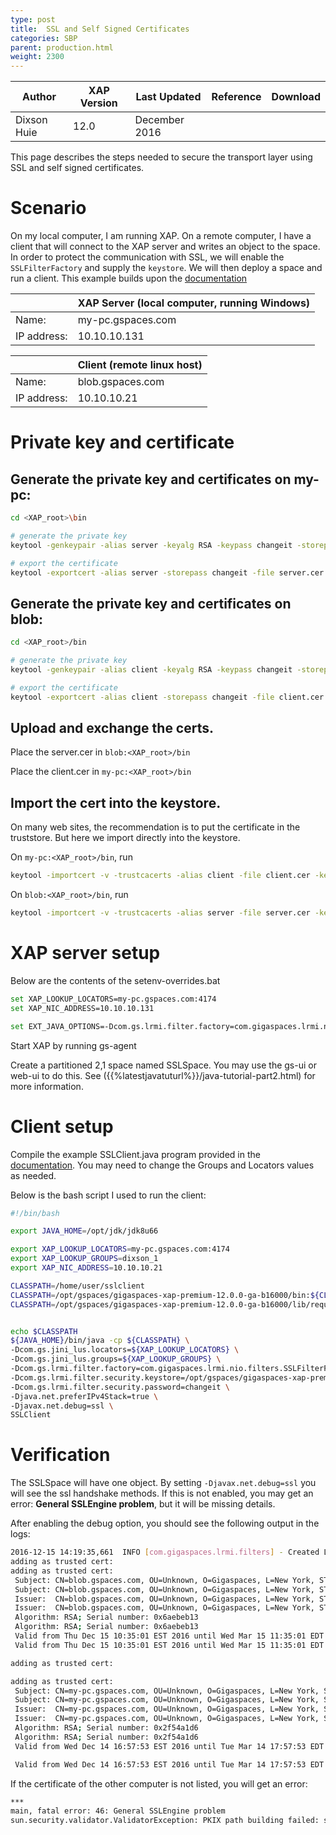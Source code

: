 ```yaml
---
type: post
title:  SSL and Self Signed Certificates
categories: SBP
parent: production.html
weight: 2300
---
```




|Author|XAP Version|Last Updated | Reference | Download |
|------|-----------|-------------|-----------|----------|
| Dixson Huie| 12.0| December 2016|    |    |



This page describes the steps needed to secure the transport layer using SSL and self signed certificates.


# Scenario

On my local computer, I am running XAP. On a remote computer, I have a client that will connect to the XAP server and writes an object to the space. In order to protect the communication with SSL, we will enable the `SSLFilterFactory` and supply the `keystore`. We will then deploy a space and run a client. This example builds upon the [documentation]({{%latestsecurl%}}/securing-the-transport-layer-using-ssl.html)
 
|    | XAP Server (local computer, running Windows)|
|------|------|
|Name: |my-pc.gspaces.com|
|IP address: |10.10.10.131|

|    | Client (remote linux host)|
|---|------|
|Name: |blob.gspaces.com|
|IP address: |10.10.10.21|

# Private key and certificate

## Generate the private key and certificates on my-pc:

```bash
cd <XAP_root>\bin

# generate the private key
keytool -genkeypair -alias server -keyalg RSA -keypass changeit -storepass changeit -keystore keystore.jks 

# export the certificate
keytool -exportcert -alias server -storepass changeit -file server.cer -keystore keystore.jks 
```

## Generate the private key and certificates on blob:

```bash
cd <XAP_root>/bin

# generate the private key
keytool -genkeypair -alias client -keyalg RSA -keypass changeit -storepass changeit -keystore client_keystore.jks 

# export the certificate
keytool -exportcert -alias client -storepass changeit -file client.cer -keystore client_keystore.jks 
```

## Upload and exchange the certs.
Place the server.cer in ```blob:<XAP_root>/bin```


Place the client.cer in ```my-pc:<XAP_root>/bin```


## Import the cert into the keystore.
On many web sites, the recommendation is to put the certificate in the truststore. But here we import directly into the keystore.


On ```my-pc:<XAP_root>/bin```, run 

```bash
keytool -importcert -v -trustcacerts -alias client -file client.cer -keystore keystore.jks -keypass changeit -storepass changeit 
```

On ```blob:<XAP_root>/bin```, run

```bash
keytool -importcert -v -trustcacerts -alias server -file server.cer -keystore client_keystore.jks -keypass changeit -storepass changeit 
```

# XAP server setup
Below are the contents of the setenv-overrides.bat

```bash
set XAP_LOOKUP_LOCATORS=my-pc.gspaces.com:4174
set XAP_NIC_ADDRESS=10.10.10.131

set EXT_JAVA_OPTIONS=-Dcom.gs.lrmi.filter.factory=com.gigaspaces.lrmi.nio.filters.SSLFilterFactory -Dcom.gs.lrmi.filter.security.keystore=C:/Users/Dixson/work/xap/gigaspaces-xap-premium-12.0.0-ga-b16000/bin/keystore.jks -Dcom.gs.lrmi.filter.security.password=changeit -Djava.net.preferIPv4Stack=true -Djavax.net.debug=ssl
```

Start XAP by running gs-agent

Create a partitioned 2,1 space named SSLSpace. You may use the gs-ui or web-ui to do this. See ({{%latestjavatuturl%}}/java-tutorial-part2.html) for more information.

# Client setup

Compile the example SSLClient.java program provided in the [documentation]({{%latestsecurl%}}/securing-the-transport-layer-using-ssl.html). You may need to change the Groups and Locators values as needed.

Below is the bash script I used to run the client:

```bash
#!/bin/bash

export JAVA_HOME=/opt/jdk/jdk8u66

export XAP_LOOKUP_LOCATORS=my-pc.gspaces.com:4174
export XAP_LOOKUP_GROUPS=dixson_1
export XAP_NIC_ADDRESS=10.10.10.21

CLASSPATH=/home/user/sslclient
CLASSPATH=/opt/gspaces/gigaspaces-xap-premium-12.0.0-ga-b16000/bin:${CLASSPATH}
CLASSPATH=/opt/gspaces/gigaspaces-xap-premium-12.0.0-ga-b16000/lib/required/*:${CLASSPATH}


echo $CLASSPATH
${JAVA_HOME}/bin/java -cp ${CLASSPATH} \
-Dcom.gs.jini_lus.locators=${XAP_LOOKUP_LOCATORS} \
-Dcom.gs.jini_lus.groups=${XAP_LOOKUP_GROUPS} \
-Dcom.gs.lrmi.filter.factory=com.gigaspaces.lrmi.nio.filters.SSLFilterFactory \
-Dcom.gs.lrmi.filter.security.keystore=/opt/gspaces/gigaspaces-xap-premium-12.0.0-ga-b16000/bin/client_keystore.jks \
-Dcom.gs.lrmi.filter.security.password=changeit \
-Djava.net.preferIPv4Stack=true \
-Djavax.net.debug=ssl \
SSLClient
```

# Verification

The SSLSpace will have one object. By setting `-Djavax.net.debug=ssl` you will see the ssl handshake methods. If this is not enabled, you may get an error: **General SSLEngine problem**, but it will be missing details.

After enabling the debug option, you should see the following output in the logs:

```bash
2016-12-15 14:19:35,661  INFO [com.gigaspaces.lrmi.filters] - Created LRMI filter factory: com.gigaspaces.lrmi.nio.filters.SSLFilterFactory
adding as trusted cert:
adding as trusted cert:
 Subject: CN=blob.gspaces.com, OU=Unknown, O=Gigaspaces, L=New York, ST=New York, C=US
 Subject: CN=blob.gspaces.com, OU=Unknown, O=Gigaspaces, L=New York, ST=New York, C=US
 Issuer:  CN=blob.gspaces.com, OU=Unknown, O=Gigaspaces, L=New York, ST=New York, C=US
 Issuer:  CN=blob.gspaces.com, OU=Unknown, O=Gigaspaces, L=New York, ST=New York, C=US
 Algorithm: RSA; Serial number: 0x6aebeb13
 Algorithm: RSA; Serial number: 0x6aebeb13
 Valid from Thu Dec 15 10:35:01 EST 2016 until Wed Mar 15 11:35:01 EDT 2017
 Valid from Thu Dec 15 10:35:01 EST 2016 until Wed Mar 15 11:35:01 EDT 2017

adding as trusted cert:

adding as trusted cert:
 Subject: CN=my-pc.gspaces.com, OU=Unknown, O=Gigaspaces, L=New York, ST=New York, C=US
 Subject: CN=my-pc.gspaces.com, OU=Unknown, O=Gigaspaces, L=New York, ST=New York, C=US
 Issuer:  CN=my-pc.gspaces.com, OU=Unknown, O=Gigaspaces, L=New York, ST=New York, C=US
 Issuer:  CN=my-pc.gspaces.com, OU=Unknown, O=Gigaspaces, L=New York, ST=New York, C=US
 Algorithm: RSA; Serial number: 0x2f54a1d6
 Algorithm: RSA; Serial number: 0x2f54a1d6
 Valid from Wed Dec 14 16:57:53 EST 2016 until Tue Mar 14 17:57:53 EDT 2017

 Valid from Wed Dec 14 16:57:53 EST 2016 until Tue Mar 14 17:57:53 EDT 2017
```

If the certificate of the other computer is not listed, you will get an error:

```bash
***
main, fatal error: 46: General SSLEngine problem
sun.security.validator.ValidatorException: PKIX path building failed: sun.security.provider.certpath.SunCertPathBuilderException: unable to find valid certification path to requested target
```


